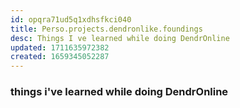 ```yaml
---
id: opqra71ud5q1xdhsfkci040
title: Perso.projects.dendronlike.foundings
desc: Things I ve learned while doing DendrOnline
updated: 1711635972382
created: 1659345052287
---
```

 
### things i've learned while doing DendrOnline
